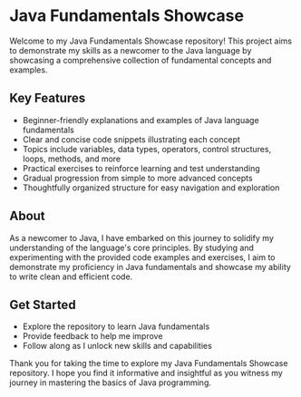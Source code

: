 # Java Fundamentals Showcase

Welcome to my Java Fundamentals Showcase repository! This project aims to demonstrate my skills as a newcomer to the Java language by showcasing a comprehensive collection of fundamental concepts and examples.

## Key Features
- Beginner-friendly explanations and examples of Java language fundamentals
- Clear and concise code snippets illustrating each concept
- Topics include variables, data types, operators, control structures, loops, methods, and more
- Practical exercises to reinforce learning and test understanding
- Gradual progression from simple to more advanced concepts
- Thoughtfully organized structure for easy navigation and exploration

## About
As a newcomer to Java, I have embarked on this journey to solidify my understanding of the language's core principles. By studying and experimenting with the provided code examples and exercises, I aim to demonstrate my proficiency in Java fundamentals and showcase my ability to write clean and efficient code.

## Get Started
- Explore the repository to learn Java fundamentals
- Provide feedback to help me improve
- Follow along as I unlock new skills and capabilities

Thank you for taking the time to explore my Java Fundamentals Showcase repository. I hope you find it informative and insightful as you witness my journey in mastering the basics of Java programming.
